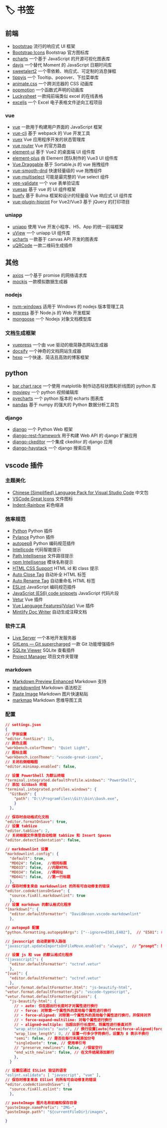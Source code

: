 # 🏷️ 书签

## 前端

- [bootstrap](https://github.com/twbs/bootstrap) 流行的响应式 UI 框架
- [Bootstrap Icons](https://github.com/twbs/icons) Bootstrap 官方图标库
- [echarts](https://github.com/apache/echarts) 一个基于 JavaScript 的开源可视化图表库
- [dayjs](https://github.com/iamkun/dayjs) 一个替代 Moment 的 JavaScript 日期时间库
- [sweetalert2](https://github.com/sweetalert2/sweetalert2) 一个零依赖、响应式、可定制的消息弹框
- [tippyjs](https://github.com/atomiks/tippyjs) 一个 Tooltip、popover、下拉菜单库
- [animate.css](https://github.com/animate-css/animate.css) 一个跨浏览器的 CSS 动画库
- [popmotion](https://github.com/Popmotion/popmotion) 一个函数式声明的动画库
- [Luckysheet](https://github.com/dream-num/Luckysheet) 一款纯前端类似 excel 的在线表格
- [exceljs](https://github.com/exceljs/exceljs) 一个 Excel 电子表格文件逆向工程项目

### vue

- [vue](https://github.com/vuejs/vue) 一款用于构建用户界面的 JavaScript 框架
- [vue-cli](https://github.com/vuejs/vue-cli) 基于 webpack 的 Vue 开发工具
- [vuex](https://github.com/vuejs/vuex)  Vue 应用程序开发的状态管理库
- [vue router](https://github.com/vuejs/router) Vue 的官方路由
- [element-ui](https://github.com/ElemeFE/element) 基于 Vue2 的桌面端 UI 组件库
- [element-plus](https://github.com/element-plus/element-plus) 由 Element 团队制作的 Vue3 UI 组件库
- [Vue.Draggable](https://github.com/SortableJS/Vue.Draggable) 基于 Sortable.js 的 vue 拖拽组件
- [vue-smooth-dnd](https://github.com/kutlugsahin/vue-smooth-dnd) 快速轻量级的 vue 拖拽组件
- [vue-multiselect](https://github.com/shentao/vue-multiselect) 可能是最完整的 Vue select 组件
- [vee-validate](https://github.com/logaretm/vee-validate) 一个 vue 表单验证库
- [vuesax](https://github.com/lusaxweb/vuesax) 基于 vue 的 UI 组件框架
- [buefy](https://github.com/buefy/buefy) 基于 Bulma 框架和设计的轻量级 Vue 响应式 UI 组件库
- [vue-plugin-hiprint](https://github.com/CcSimple/vue-plugin-hiprint) For Vue2/Vue3 基于 jQuery 的打印项目

### uniapp

- [uniapp](https://github.com/dcloudio/uniapp) 使用 Vue 开发小程序、H5、App 的统一前端框架
- [uView](https://github.com/umicro/uView2.0) 一个 uniapp UI 组件库
- [ucharts](https://www.ucharts.cn/v2/#/) 一款基于 canvas API 开发的图表库
- [uQRCode](https://github.com/Sansnn/uQRCode) 一款二维码生成插件

## 其他

- [axios](https://github.com/axios/axios) 一个基于 promise 的网络请求库
- [mockjs](https://github.com/nuysoft/Mock) 一款模拟数据生成器

### nodejs

- [nvm-windows](https://github.com/coreybutler/nvm-windows) 适用于 Windows 的 nodejs 版本管理工具
- [express](https://github.com/expressjs/express) 基于 Node.js 的 Web 开发框架
- [mongoose](https://github.com/Automattic/mongoose) 一个 Nodejs 对象文档模型库

### 文档生成框架

- [vuepress](https://github.com/vuejs/vuepress) 一个由 vue 驱动的极简静态网站生成器
- [docsify](https://github.com/docsifyjs/docsify) 一个神奇的文档网站生成器
- [hexo](https://github.com/hexojs/hexo) 一个快速、简洁且高效的博客框架

## python

- [bar chart race](https://github.com/dexplo/bar_chart_race) 一个使用 matplotlib 制作动态柱状图和折线图的 python 库
- [moviepy](https://github.com/Zulko/moviepy) 一个 python 视频编辑库
- [pyecharts](https://github.com/pyecharts/pyecharts) 一个 python 版本的 echarts 图表库
- [pandas](https://github.com/pandas-dev/pandas) 基于 numpy 的强大的 Python 数据分析工具包

### django

- [django](https://github.com/django/django) 一个 Python Web 框架
- [django-rest-framework](https://github.com/encode/django-rest-framework) 用于构建 Web API 的 django 扩展应用
- [django-ckeditor](https://github.com/django-ckeditor/django-ckeditor) 一个集成 ckeditor 的 django 应用
- [django-haystack](https://github.com/django-haystack/django-haystack) 一个 django 搜索应用

## vscode 插件

### 主题美化

- [Chinese (Simplified) Language Pack for Visual Studio Code](/book-mark/#vscode-插件) 中文包
- [VSCode Great Icons](/book-mark/#vscode-插件) 文件图标
- [Indent-Rainbow](/book-mark/#vscode-插件) 彩色缩进

### 效率规范

- [Python](/book-mark/#vscode-插件) Python 插件
- [Pylance](/book-mark/#vscode-插件) Python 插件
- [autopep8](/book-mark/#vscode-插件) Python 编码规范插件
- [Intellicode](/book-mark/#vscode-插件) 代码智能提示
- [Path Intellisense](/book-mark/#vscode-插件) 文件路径提示
- [npm Intellisense](/book-mark/#vscode-插件) 模块名称提示
- [HTML CSS Support](/book-mark/#vscode-插件) HTML id 和 class 提示
- [Auto Close Tag](/book-mark/#vscode-插件) 自动补全 HTML 标签
- [Auto Rename Tag](/book-mark/#vscode-插件) 自动重命名 HTML 标签
- [ESLint](/book-mark/#vscode-插件) JavaScript 编码规范插件
- [JavaScript (ES6) code snippets](/book-mark/#vscode-插件) JavaScript 代码片段
- [Vetur](/book-mark/#vscode-插件) Vue 插件
- [Vue Language Features(Volar)](/book-mark/#vscode-插件) Vue 插件
- [Mintlify Doc Writer](/book-mark/#vscode-插件) 自动生成注释文档

### 软件工具

- [Live Server](/book-mark/#vscode-插件) 一个本地开发服务器
- [GitLens — Git supercharged](/book-mark/#vscode-插件) 一款 Git 功能增强插件
- [SQLite Viewer](/book-mark/#vscode-插件) SQLite 查看插件
- [Project Manager](/book-mark/#vscode-插件) 项目文件夹管理

### markdown

- [Markdown Preview Enhanced](/book-mark/#vscode-插件) Markdown 支持
- [markdownlint](/book-mark/#vscode-插件) Markdown 语法校正
- [Paste Image](/book-mark/#vscode-插件) Markdown 图片快速粘贴
- [markmap](/book-mark/#vscode-插件) Markdown 思维导图工具

### 配置

``` json
// settings.json
{
// 字体设置
"editor.fontSize": 15,
// 颜色主题
"workbench.colorTheme": "Quiet Light",
// 图标主题
"workbench.iconTheme": "vscode-great-icons",
// 关闭右侧缩略图
"editor.minimap.enabled": false,

// 设置 PowerShell 为默认终端
"terminal.integrated.defaultProfile.windows": "PowerShell",
// 添加 GitBash 终端
"terminal.integrated.profiles.windows": {
  "GitBash": {
    "path": "D:\\ProgramFiles\\Git\\bin\\bash.exe",
    }
  },

// 保存时自动格式化文档
"editor.formatOnSave": true,
// 设置 tabSize
"editor.tabSize": 2,
// 关闭根据文件类型自动检测 tabSize 和 Insert Spaces
"editor.detectIndentation": false,

// markdownlint 设置
"markdownlint.config": {
  "default": true,
  "MD024": false,  //相同标题
  "MD033": false,  //内联HTML
  "MD034": false,  //裸网址
  "MD041": false,  //第一行标题
  },
// 保存时修复来自 markdownlint 的所有可自动修复的错误
"editor.codeActionsOnSave": {
  "source.fixAll.markdownlint": true
  },
// 设置 markdown 的默认格式化程序
"[markdown]": {
  "editor.defaultFormatter": "DavidAnson.vscode-markdownlint"
  },

// autopep8 配置
"python.formatting.autopep8Args": ["--ignore=E501,E402"],  // "E501": 单行代码过长(字数超过79); "E402": 模块级导入不在文件顶部

// javascript 自动更新导入路径
"javascript.updateImportsOnFileMove.enabled": "always",  // “prompt”: 默认值，更新路径的时候询问; “never”: 不更新导入路径也不询问

// 设置 js 和 vue 的默认格式化程序
"[javascript]": {
  "editor.defaultFormatter": "octref.vetur"
  },
"[vue]": {
  "editor.defaultFormatter": "octref.vetur"
  },
"vetur.format.defaultFormatter.html": "js-beautify-html",
"vetur.format.defaultFormatter.js": "vscode-typescript",
"vetur.format.defaultFormatterOptions": {
  "js-beautify-html": {
    // - auto: 仅在超出行长度时才对属性进行换行
    // - force: 对除第一个属性外的其他每个属性进行换行
    // - force-aligned: 对除第一个属性外的其他每个属性进行换行，并保持对齐
    // - force-expand-multiline: 对每个属性进行换行
    // - aligned-multiple: 当超出折行长度时，将属性进行垂直对齐
    "wrap_attributes": "auto", // 换行设置[auto|force|force-aligned|force-expand-multiline]
    "wrap_line_length": 0, // 设置一行多少字符换行，设置为 0 表示不换行
    "semi": false, // 是否在每行末尾添加分号
    "singleQuote": true, // 使用单引号
    // "preserve_newlines": false, //保留空行
    "end_with_newline": false, // 在文件结尾添加新行
    },
  }

// 设置应通过 ESLint 验证的语言
"eslint.validate": [ "javascript", "vue" ],
// 保存时修复来自 ESlint 的所有可自动修复的错误
"editor.codeActionsOnSave": {
  "source.fixAll.eslint": true
  },

// pasteImage 图片名称前缀和保存目录
"pasteImage.namePrefix": "IMG-",
"pasteImage.path": "${currentFileDir}/images",

}
```
